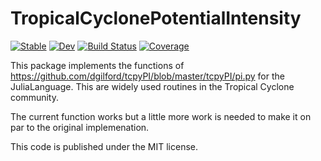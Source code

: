 # TropicalCyclonePotentialIntensity

[![Stable](https://img.shields.io/badge/docs-stable-blue.svg)](https://aramirezreyes.github.io/TropicalCyclonePotentialIntensity.jl/stable)
[![Dev](https://img.shields.io/badge/docs-dev-blue.svg)](https://aramirezreyes.github.io/TropicalCyclonePotentialIntensity.jl/dev)
[![Build Status](https://travis-ci.com/aramirezreyes/TropicalCyclonePotentialIntensity.jl.svg?branch=main)](https://travis-ci.com/aramirezreyes/TropicalCyclonePotentialIntensity.jl)
[![Coverage](https://codecov.io/gh/aramirezreyes/TropicalCyclonePotentialIntensity.jl/branch/main/graph/badge.svg)](https://codecov.io/gh/aramirezreyes/TropicalCyclonePotentialIntensity.jl)


This package implements the functions of https://github.com/dgilford/tcpyPI/blob/master/tcpyPI/pi.py for the JuliaLanguage. This are widely used routines in the Tropical Cyclone community.

The current function works but a little more work is needed to make it on par to the original implemenation.

This code is published under the MIT license.
